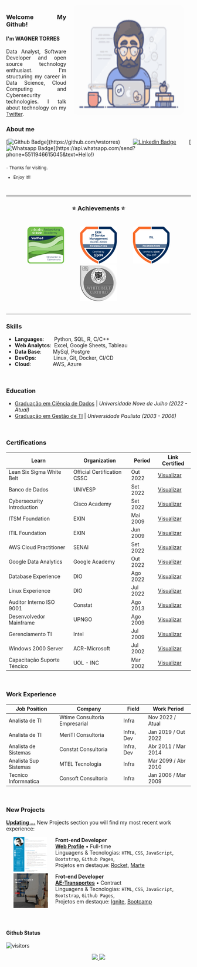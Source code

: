 <div class="avatar avatar-user width-full border color-bg-default">
  <img align="right" width="300" height="300" style="border-radius: 5%" 
  border="0" hspace="20" src="./img/programmer-rounded-edges.gif">
</div>  

<div class="aboutme aboutme-user width-full border color-bg-default">
  <text align="justify" margin-left="20px">

### Welcome My Github!
#### I'm WAGNER TORRES

  Data Analyst, Software Developer and open source technology enthusiast. I'm structuring my career in Data Science, Cloud Computing and Cybersecurity technologies. I talk about technology on my [Twitter](https://twitter.com/wstorresbr). 
 
### About me 

  [![Github Badge](https://img.shields.io/badge/-Github-000?style=flat-square&logo=Github&logoColor=white&link=(https://github.com/wstorres))](https://github.com/wstorres)
  [![Linkedin Badge](https://img.shields.io/badge/-LinkedIn-blue?style=flat-square&logo=Linkedin&logoColor=white&link=https://www.linkedin.com/in/wstorres/)](https://www.linkedin.com/in/wstorres/)
  [![Whatsapp Badge](https://img.shields.io/badge/-Whatsapp-4CA143?style=flat-square&labelColor=4CA143&logo=whatsapp&logoColor=white&link=https://api.whatsapp.com/send?phone=5511946615045&text=Hello!)](https://api.whatsapp.com/send?phone=5511946615045&text=Hello!)

 
<sub>
- Thanks for visiting. 
  
- Enjoy it!! 
</sub>

</div>

<br/>

---

<h3 align="center">⭐ Achievements ⭐</h3>


<br />


<div class="avatar avatar-user width-full border color-bg-default" align="center">

<img align="justify" width="100" height="100" border="0" hspace="20" src="https://github.com/wstorres/certificados-pub/blob/main/badge-cybersecurity01.png?raw=true">

<img align="justify" width="100" height="100" border="0" hspace="20" src="https://github.com/wstorres/certificados-pub/blob/main/Badge-ITSM.png?raw=true">

<img align="justify" width="100" height="100" border="0" hspace="20" src="https://github.com/wstorres/certificados-pub/blob/main/badge-ITIL.png?raw=true">

<img align="justify" width="100" height="100" border="0" hspace="20" src="https://github.com/wstorres/certificados-pub/blob/main/CSSC-WB-Final.png?raw=true">

</div>

<br />


---
### Skills

- **Languages**:&nbsp;&nbsp;&nbsp;&nbsp;&nbsp;&nbsp; Python, SQL, R, C/C++
- **Web Analytcs**:&nbsp;                 Excel, Google Sheets, Tableau
- **Data Base**:&nbsp;&nbsp;&nbsp;&nbsp;&nbsp;&nbsp;&nbsp; MySql, Postgre
- **DevOps**:&nbsp;&nbsp;&nbsp;&nbsp;&nbsp;&nbsp;&nbsp;&nbsp;&nbsp;&nbsp;&nbsp; Linux, Git, Docker, CI/CD
- **Cloud**:&nbsp;&nbsp;&nbsp;&nbsp;&nbsp;&nbsp;&nbsp;&nbsp;&nbsp;&nbsp;&nbsp;&nbsp;&nbsp;&nbsp; AWS, Azure

<br />


### Education

- [Graduação em Ciência de Dados](#) | *Universidade Nove de Julho (2022 - Atual)*
- [Graduação em Gestão de TI](#) | *Universidade Paulista (2003 - 2006)*


<br />


### Certifications

| **Learn**                    | **Organization**    | **Period**  | **Link Certified**   |
| ---------------------------  | ------------------- | ----------- | -------------------- |
| Lean Six Sigma White Belt | Official Certification CSSC     | Out 2022    | [Visualizar](https://github.com/wstorres/certificados-pub/blob/main/l6s-white-belt-oficial.png?raw=true&target=_blank)      |
| Banco de Dados               | UNIVESP             | Set 2022    | [Visualizar](https://github.com/wstorres/certificados-pub/blob/main/banco-dados-univesp.png?raw=true)      |
| Cybersecurity Introduction   | Cisco Academy       | Set 2022    | [Visualizar](https://github.com/wstorres/certificados-pub/blob/main/cs-intro.png?raw=true)      |
| ITSM Foundation              | EXIN                | Mai 2009    | [Visualizar](https://raw.githubusercontent.com/wstorres/certificados-pub/main/ITSM-EXIN.png?raw=true)      |
| ITIL Foundation              | EXIN                | Jun 2009    | [Visualizar](https://raw.githubusercontent.com/wstorres/certificados-pub/main/ITILV3.png?raw=true)      |
| AWS Cloud Practitioner       | SENAI               | Set 2022    | [Visualizar](https://www.linkedin.com/feed/update/urn:li:activity:6989566107661578240/)      |
| Google Data Analytics        | Google Academy      | Out 2022    | [Visualizar](#)
| Database Experience          | DIO                 | Ago 2022    | [Visualizar](https://raw.githubusercontent.com/wstorres/certificados-pub/main/database-experience.png?raw=true)      |
| Linux Experience             | DIO                 | Jul 2022    | [Visualizar](https://raw.githubusercontent.com/wstorres/certificados-pub/main/linux-experience.png?raw=true)      |
| Auditor Interno ISO 9001     | Constat             | Ago 2013    | [Visualizar](https://github.com/wstorres/certificados-pub/blob/main/ISO-9001-certificado.jpg?raw=true)
| Desenvolvedor Mainframe      | UPNGO               | Ago 2009    | [Visualizar](https://raw.githubusercontent.com/wstorres/certificados-pub/main/DESENV-MAINFRAME.png?raw=true)
| Gerenciamento TI             | Intel               | Jul 2009    | [Visualizar](https://raw.githubusercontent.com/wstorres/certificados-pub/main/GERENC-TI-INTEL.png?raw=true)      |
| Windows 2000 Server          | ACR-Microsoft       | Jul 2002    | [Visualizar](https://raw.githubusercontent.com/wstorres/certificados-pub/main/WIN200-SERVER-MICROSOFT.png?raw=true)      |
| Capacitação Suporte Téncico  | UOL - INC           | Mar 2002    | [Visualizar](https://raw.githubusercontent.com/wstorres/certificados-pub/main/CAPACI-SUPORTE-UOL.png?raw=true)      |


<br />



### Work Experience 

| **Job Position**       | **Company**                            | **Field**            | **Work Period**     |
| ---------------------- | ---------------------------            | -------------------- | ------------------  |
| Analista de TI         | Wtime Consultoria Empresarial          | Infra                | Nov 2022 / Atual    |  
| Analista de TI         | MeriTI Consultoria                     | Infra, Dev           | Jan 2019 / Out 2022 |  
| Analista de Sistemas   | Constat Consultoria                    | Infra, Dev           | Abr 2011 / Mar 2014 |
| Analista Sup Sistemas  | MTEL Tecnologia                        | Infra                | Mar 2099 / Abr 2010 |
| Tecnico Informnatica   | Consoft Consultoria                    | Infra                | Jan 2006 / Mar 2009 |

<br />


### New Projects 
**[Updating ...](#)** New Projects section you will find my most recent work experience:



[<img align="left" height="94px" width="94px" hspace="20" alt="Warpnet" src="./img/deploy10.png"/>]([#](https://github.com/wstorres))

**Front-end Developer** \
[**Web Profile**](#) • Full-time \
Linguagens & Tecnologias: `HTML`, `CSS`, `JavaScript`, `Bootstrap`, `Github Pages`,\
Projetos em destaque: [Rocket](#), [Marte](#)
<br/>

[<img align="left" height="94px" width="94px" alt="Rocketseat" hspace="20" src="./img/ae-transportes.png"/>](#)

**Frot-end Developer** \
[**AE-Transportes**](#/) • Contract \
Linguagens & Tecnologias: `HTML`, `CSS`, `JavaScript`, `Bootstrap`, `Github Pages`,\
Projetos em destaque: [Ignite](#), [Bootcamp](#)
<br/>

<!--

[<img align="left" height="94px" width="94px" alt="Nubank" hspace="20" src="https://nubank.com.br/images/nu-icon.png?v=2"/>](https://nubank.com.br/)

**Software Engineer** \
[**Nubank**](https://nubank.com.br/) • Contract \
Linguagens & Tecnologias: `React Native`, `Node`, `Swift`, `Kotlin`, `OpenShift` \
Projetos em destaque: [App](https://nubank.com.br/)
<br/>
-->
<br/>
<br />



#### Github Status

![visitors](https://visitor-badge.glitch.me/badge?page_id=wstorres.wstorres) 


<div align="center"> 

  <a href="https://github.com/wstorres">

  <img height="140em" src="https://github-readme-stats.vercel.app/api?username=wstorres&show_icons=true&theme=dracula&include_all_commits=true&count_private=true"/>

  <img height="140em" src="https://github-readme-stats.vercel.app/api/top-langs/?username=wstorres&layout=compact&langs_count=7&theme=dracula"/>

</div>










